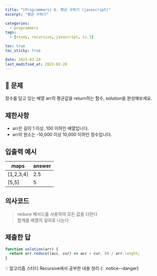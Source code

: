 ```yaml
---
title: "[Programmers] 6. 평균 구하기 (javascript)"
excerpt: "평균 구하기"

categories:
  - programmers
tags:
  - [study, recursive, javascript, Lv.1]

toc: true
toc_sticky: true

date: 2023-02-20
last_modified_at: 2023-02-20
---
```


## 🤔 문제

정수를 담고 있는 배열 arr의 평균값을 return하는 함수, solution을 완성해보세요.

## 제한사항

- arr은 길이 1 이상, 100 이하인 배열입니다.
- arr의 원소는 -10,000 이상 10,000 이하인 정수입니다.

## 입출력 예시

| maps      | answer |
| --------- | ------ |
| [1,2,3,4] | 2.5    |
| [5,5]     | 5      |

## 의사코드

> reduce 메서드를 사용하여 모든 값을 더한다 <br/>
> 합계를 배열의 길이로 나눈다

## 제출한 답

```javascript
function solution(arr) {
  return arr.reduce((acc, cur) => acc + cur, 0) / arr.length;
}
```

💡 알고리즘 스터디 Recursive에서 공부한 내용 정리
{: .notice--danger}
